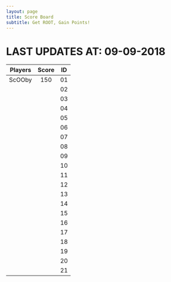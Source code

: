 ```yaml
---
layout: page
title: Score Board
subtitle: Get ROOT, Gain Points!
---
```


# LAST UPDATES AT: 09-09-2018


| Players       | Score         | ID     |
|:-------------:|:-------------:|:-----:|
|ScOOby   		|    150        |01       |
|               |               |02       |
|               |               |03      |
|               |               |04       |
|               |               |05       |
|               |               |06       |
|               |               |07       |
|               |               |08       |
|               |               |09       |
|               |               |10       |
|               |               |11       |
|               |               |12       |
|               |               |13       |
|               |               |14       |
|               |               |15      |
|               |               |16       |
|               |               |17       |
|               |               |18       |
|               |               |19       |
|               |               |20       |
|               |               |21       |
